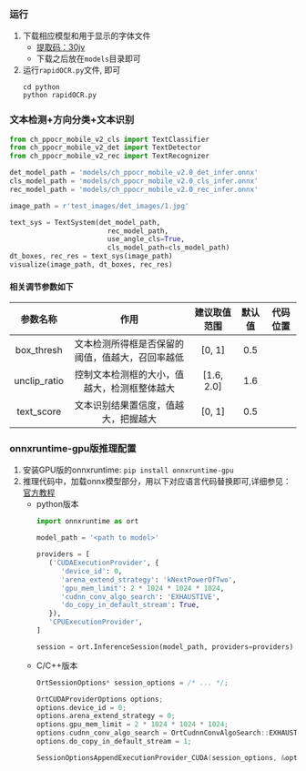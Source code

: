 ### 运行
1. 下载相应模型和用于显示的字体文件
   - [提取码：30jv](https://pan.baidu.com/s/1qkqWK4wRdMjqGGbzR-FyWg)
   - 下载之后放在`models`目录即可
2. 运行`rapidOCR.py`文件, 即可
   ```shell
   cd python
   python rapidOCR.py
   ```


### 文本检测+方向分类+文本识别

```python
from ch_ppocr_mobile_v2_cls import TextClassifier
from ch_ppocr_mobile_v2_det import TextDetector
from ch_ppocr_mobile_v2_rec import TextRecognizer

det_model_path = 'models/ch_ppocr_mobile_v2.0_det_infer.onnx'
cls_model_path = 'models/ch_ppocr_mobile_v2.0_cls_infer.onnx'
rec_model_path = 'models/ch_ppocr_mobile_v2.0_rec_infer.onnx'

image_path = r'test_images/det_images/1.jpg'

text_sys = TextSystem(det_model_path,
                        rec_model_path,
                        use_angle_cls=True,
                        cls_model_path=cls_model_path)
dt_boxes, rec_res = text_sys(image_path)
visualize(image_path, dt_boxes, rec_res)
```

#### 相关调节参数如下
|参数名称|作用|建议取值范围|默认值|代码位置|
|:---:|:---:|:---:|:---:|:---:|
|box_thresh|文本检测所得框是否保留的阈值，值越大，召回率越低|[0, 1]|0.5||
|unclip_ratio|控制文本检测框的大小，值越大，检测框整体越大|[1.6, 2.0]|1.6||
|text_score|文本识别结果置信度，值越大，把握越大|[0, 1]|0.5||


### onnxruntime-gpu版推理配置
1. 安装GPU版的onnxruntime: `pip install onnxruntime-gpu`
2. 推理代码中，加载onnx模型部分，用以下对应语言代码替换即可,详细参见：[官方教程](https://onnxruntime.ai/docs/execution-providers/CUDA-ExecutionProvider.html)
   - python版本
      ```python
      import onnxruntime as ort

      model_path = '<path to model>'

      providers = [
         ('CUDAExecutionProvider', {
            'device_id': 0,
            'arena_extend_strategy': 'kNextPowerOfTwo',
            'gpu_mem_limit': 2 * 1024 * 1024 * 1024,
            'cudnn_conv_algo_search': 'EXHAUSTIVE',
            'do_copy_in_default_stream': True,
         }),
         'CPUExecutionProvider',
      ]

      session = ort.InferenceSession(model_path, providers=providers)
      ```
   - C/C++版本
      ```c++
      OrtSessionOptions* session_options = /* ... */;

      OrtCUDAProviderOptions options;
      options.device_id = 0;
      options.arena_extend_strategy = 0;
      options.gpu_mem_limit = 2 * 1024 * 1024 * 1024;
      options.cudnn_conv_algo_search = OrtCudnnConvAlgoSearch::EXHAUSTIVE;
      options.do_copy_in_default_stream = 1;

      SessionOptionsAppendExecutionProvider_CUDA(session_options, &options);
      ```